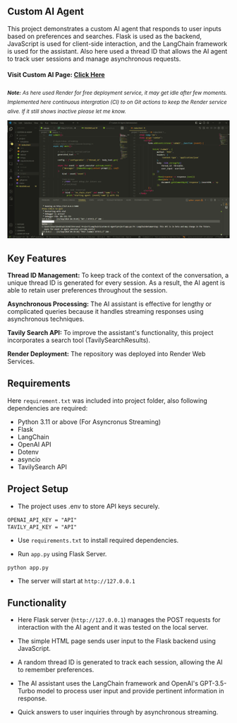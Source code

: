 ## Custom AI Agent

This project demonstrates a custom AI agent that responds to user inputs based on preferences and searches. Flask is used as the backend, JavaScript is used for client-side interaction, and the LangChain framework is used for the assistant. Also here used a thread ID that allows the AI agent to track user sessions and manage asynchronous requests.

#### Visit Custom AI Page: [Click Here](https://custom-ai-agent.onrender.com)

_<sub>**Note:** As here used Render for free deployment service, it may get idle after few moments. Implemented here continuous intergration (CI) to on Git actions to keep the Render service alive. If it still shows inactive please let me know.</sub>_<br>

![screenshot](screenshot.png)

## Key Features

**Thread ID Management:** To keep track of the context of the conversation, a unique thread ID is generated for every session. As a result, the AI agent is able to retain user preferences throughout the session.

**Asynchronous Processing:** The AI assistant is effective for lengthy or complicated queries because it handles streaming responses using asynchronous techniques.

**Tavily Search API:** To improve the assistant's functionality, this project incorporates a search tool (TavilySearchResults).

**Render Deployment:** The repository was deployed into Render Web Services.

## Requirements

Here `requirement.txt` was included into project folder, also following dependencies are required:

- Python 3.11 or above (For Asyncronus Streaming)
- Flask
- LangChain
- OpenAI API
- Dotenv
- asyncio
- TavilySearch API

## Project Setup

- The project uses .env to store API keys securely.

```
OPENAI_API_KEY = "API"
TAVILY_API_KEY = "API"
```

- Use `requirements.txt` to install required dependencies.

- Run `app.py` using Flask Server.

```
python app.py
```

- The server will start at `http://127.0.0.1`

## Functionality

- Here Flask server (`http://127.0.0.1`) manages the POST requests for interaction with the AI agent and it was tested on the local server.

- The simple HTML page sends user input to the Flask backend using JavaScript.

- A random thread ID is generated to track each session, allowing the AI to remember preferences.

- The AI assistant uses the LangChain framework and OpenAI's GPT-3.5-Turbo model to process user input and provide pertinent information in response.

- Quick answers to user inquiries through by asynchronous streaming.

